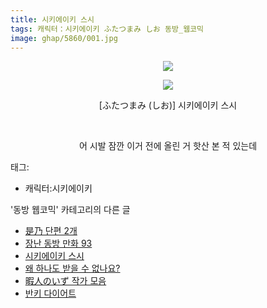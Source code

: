 ```yaml
---
title: 시키에이키 스시
tags: 캐릭터：시키에이키 ふたつまみ しお 동방_웹코믹
image: ghap/5860/001.jpg
---
```

<div class="article">
<p style="text-align: center; clear: none; float: none;"><img src="{{ site.nasurl }}/ghap/5860/001.jpg"/></p>
<p style="text-align: center; clear: none; float: none;"><img src="{{ site.nasurl }}/ghap/5860/002.jpg"/></p>
<p style="text-align: center; clear: none; float: none;">[ふたつまみ (しお)] 시키에이키 스시</p>
<p style="text-align: center; clear: none; float: none;"><br/></p>
<p style="text-align: center; clear: none; float: none;">어 시발 잠깐 이거 전에 올린 거 핫산 본 적 있는데</p>
</div><div class="tagTrail">
<p>태그: </p>
<ul>
<li>캐릭터:시키에이키</li>
</ul>
</div><div class="another">
<p>'동방 웹코믹' 카테고리의 다른 글</p>
<ul>
<li><a href="/2019-02-18-ghap_5862">是乃 단편 2개</a></li>
<li><a href="/2019-02-18-ghap_5861">장난 동방 만화 93</a></li>
<li><a href="/2019-02-18-ghap_5860">시키에이키 스시</a></li>
<li><a href="/2019-02-18-ghap_5859">왜 하나도 받을 수 없나요?</a></li>
<li><a href="/2019-02-17-ghap_5844">暇人のいず 작가 모음</a></li>
<li><a href="/2019-02-17-ghap_5842">반키 다이어트</a></li>
</ul>
</div>